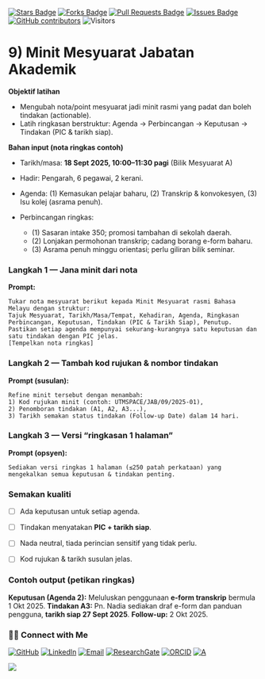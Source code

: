 <a href="https://github.com/drshahizan/short-course/stargazers"><img src="https://img.shields.io/github/stars/drshahizan/short-course" alt="Stars Badge"/></a>
<a href="https://github.com/drshahizan/short-course/network/members"><img src="https://img.shields.io/github/forks/drshahizan/short-course" alt="Forks Badge"/></a>
<a href="https://github.com/drshahizan/short-course/pulls"><img src="https://img.shields.io/github/issues-pr/drshahizan/short-course" alt="Pull Requests Badge"/></a>
<a href="https://github.com/drshahizan/short-course"><img src="https://img.shields.io/github/issues/drshahizan/short-course" alt="Issues Badge"/></a>
<a href="https://github.com/drshahizan/short-course/graphs/contributors"><img alt="GitHub contributors" src="https://img.shields.io/github/contributors/drshahizan/short-course?color=2b9348"></a>
![Visitors](https://api.visitorbadge.io/api/visitors?path=https%3A%2F%2Fgithub.com%2Fdrshahizan%2Fshort-course&labelColor=%23d9e3f0&countColor=%23697689&style=flat)

# 9) Minit Mesyuarat Jabatan Akademik

**Objektif latihan**

* Mengubah nota/point mesyuarat jadi minit rasmi yang padat dan boleh tindakan (actionable).
* Latih ringkasan berstruktur: Agenda → Perbincangan → Keputusan → Tindakan (PIC & tarikh siap).

**Bahan input (nota ringkas contoh)**

* Tarikh/masa: **18 Sept 2025, 10:00–11:30 pagi** (Bilik Mesyuarat A)
* Hadir: Pengarah, 6 pegawai, 2 kerani.
* Agenda: (1) Kemasukan pelajar baharu, (2) Transkrip & konvokesyen, (3) Isu kolej (asrama penuh).
* Perbincangan ringkas:

  * (1) Sasaran intake 350; promosi tambahan di sekolah daerah.
  * (2) Lonjakan permohonan transkrip; cadang borang e-form baharu.
  * (3) Asrama penuh minggu orientasi; perlu giliran bilik seminar.

### Langkah 1 — Jana minit dari nota

**Prompt:**

```
Tukar nota mesyuarat berikut kepada Minit Mesyuarat rasmi Bahasa Melayu dengan struktur:
Tajuk Mesyuarat, Tarikh/Masa/Tempat, Kehadiran, Agenda, Ringkasan Perbincangan, Keputusan, Tindakan (PIC & Tarikh Siap), Penutup.
Pastikan setiap agenda mempunyai sekurang-kurangnya satu keputusan dan satu tindakan dengan PIC jelas.
[Tempelkan nota ringkas]
```

### Langkah 2 — Tambah kod rujukan & nombor tindakan

**Prompt (susulan):**

```
Refine minit tersebut dengan menambah:
1) Kod rujukan minit (contoh: UTMSPACE/JAB/09/2025-01),
2) Penomboran tindakan (A1, A2, A3...),
3) Tarikh semakan status tindakan (Follow-up Date) dalam 14 hari.
```

### Langkah 3 — Versi “ringkasan 1 halaman”

**Prompt (opsyen):**

```
Sediakan versi ringkas 1 halaman (≤250 patah perkataan) yang mengekalkan semua keputusan & tindakan penting.
```

### Semakan kualiti

* [ ] Ada keputusan untuk setiap agenda.
* [ ] Tindakan menyatakan **PIC + tarikh siap**.
* [ ] Nada neutral, tiada perincian sensitif yang tidak perlu.
* [ ] Kod rujukan & tarikh susulan jelas.


### Contoh output (petikan ringkas)

**Keputusan (Agenda 2):** Meluluskan penggunaan **e-form transkrip** bermula 1 Okt 2025.
**Tindakan A3:** Pn. Nadia sediakan draf e-form dan panduan pengguna, **tarikh siap 27 Sept 2025**. **Follow-up:** 2 Okt 2025.


### 🙌🏻 Connect with Me
<p align="left">
    <a href="https://github.com/drshahizan" target="_blank"><img alt="GitHub" src="https://img.shields.io/badge/-@drshahizan-181717?style=flat-square&logo=GitHub&logoColor=white"></a>
    <a href="https://www.linkedin.com/in/drshahizan" target="_blank"><img alt="LinkedIn" src="https://img.shields.io/badge/-drshahizan-blue?style=flat-square&logo=Linkedin&logoColor=white&link=https://www.linkedin.com/in/drshahizan/"></a>
    <a href="mailto:shahizan@utm.my" target="_blank"><img alt="Email" src="https://img.shields.io/badge/-shahizan@utm.my-c14438?style=flat-square&logo=Gmail&logoColor=white&link=mailto:shahizan@utm.my.com"></a>
    <a href="https://www.researchgate.net/profile/Mohd-Othman-28" target="_blank"><img alt="ResearchGate" src="https://img.shields.io/badge/-ResearchGate-00CCBB?style=flat-square&logo=ResearchGate&logoColor=white"></a>
    <a href="https://orcid.org/0000-0003-4261-1873" target="_blank"><img alt="ORCID" src="https://img.shields.io/badge/-ORCID-A6CE39?style=flat-square&logo=ORCID&logoColor=white"></a> 
 <a href="https://visitorbadge.io/status?path=https%3A%2F%2Fgithub.com%2Fdrshahizan" target="_blank"><img alt="A" src="https://api.visitorbadge.io/api/visitors?path=https%3A%2F%2Fgithub.com%2Fdrshahizan&labelColor=%23697689&countColor=%23555555&style=plastic"></a>
 
![](https://hit.yhype.me/github/profile?user_id=81284918)
</p>
